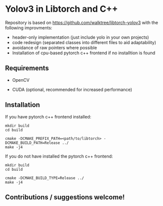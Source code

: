 # Yolov3 in Libtorch and C++

Repository is based on https://github.com/walktree/libtorch-yolov3 with the following improvments:

- header-only implementation (just include yolo in your own projects)
- code redesign (separated classes into different files to aid adaptability)
- avoidance of raw pointers where possible
- Installation of cpu-based pytorch c++ frontend if no installtion is found

## Requirements

- OpenCV

- CUDA (optional, recommended for increased performance)

## Installation

If you have pytorch c++ frontend installed:

    mkdir build
    cd build
    
    cmake -DCMAKE_PREFIX_PATH=<path/to/libtorch> -DCMAKE_BUILD_PATH=Release ../
    make -j4
    
If you do not have installed the pytorch c++ frontend:

    mkdir build
    cd build
    
    cmake -DCMAKE_BUILD_TYPE=Release ../
    make -j4
    
 ## Contributions / suggestions welcome!
 